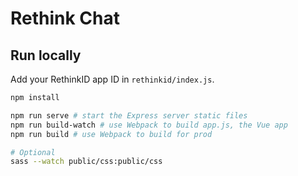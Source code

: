 # Rethink Chat

## Run locally

Add your RethinkID app ID in `rethinkid/index.js`.

```bash
npm install
```

```bash
npm run serve # start the Express server static files
npm run build-watch # use Webpack to build app.js, the Vue app
npm run build # use Webpack to build for prod

# Optional
sass --watch public/css:public/css
```
